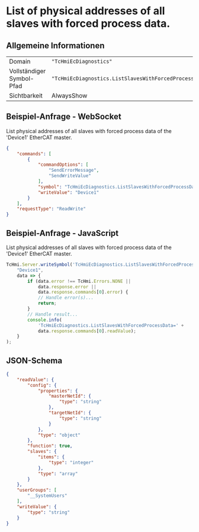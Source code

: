 # List of physical addresses of all slaves with forced process data.

## Allgemeine Informationen

|  |  |
| - | - |
| Domain | `"TcHmiEcDiagnostics"` |
| Vollständiger Symbol-Pfad | `"TcHmiEcDiagnostics.ListSlavesWithForcedProcessData"` |
| Sichtbarkeit | AlwaysShow |

## Beispiel-Anfrage - WebSocket

List physical addresses of all slaves with forced process data of the 'Device1' EtherCAT master.
```json
{
    "commands": [
        {
            "commandOptions": [
                "SendErrorMessage",
                "SendWriteValue"
            ],
            "symbol": "TcHmiEcDiagnostics.ListSlavesWithForcedProcessData",
            "writeValue": "Device1"
        }
    ],
    "requestType": "ReadWrite"
}
```

## Beispiel-Anfrage - JavaScript

List physical addresses of all slaves with forced process data of the 'Device1' EtherCAT master.
```javascript
TcHmi.Server.writeSymbol('TcHmiEcDiagnostics.ListSlavesWithForcedProcessData',
    "Device1",
    data => {
        if (data.error !== TcHmi.Errors.NONE ||
            data.response.error ||
            data.response.commands[0].error) {
            // Handle error(s)...
            return;
        }
        // Handle result...
        console.info(
            'TcHmiEcDiagnostics.ListSlavesWithForcedProcessData=' +
            data.response.commands[0].readValue);
    }
);
```

## JSON-Schema

```json
{
    "readValue": {
        "config": {
            "properties": {
                "masterNetId": {
                    "type": "string"
                },
                "targetNetId": {
                    "type": "string"
                }
            },
            "type": "object"
        },
        "function": true,
        "slaves": {
            "items": {
                "type": "integer"
            },
            "type": "array"
        }
    },
    "userGroups": [
        "__SystemUsers"
    ],
    "writeValue": {
        "type": "string"
    }
}
```

